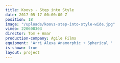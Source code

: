 ```yaml
---
title: Koovs - Step into Style
date: 2017-05-17 00:00:00 Z
position: 18
image: "/uploads/koovs-step-into-style-wide.jpg"
vimeo: 220608303
director: Tom + Amar
production-company: Agile Films
equipment: 'Arri Alexa Anamorphic + Spherical '
is-shown: true
layout: project
---
```


